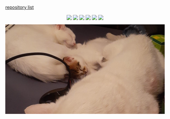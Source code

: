 [repository list](REPOS.md)
<p align="center">

<a href="https://github.com/YoraiLevi/ansible_collections">
<img align="center" src="https://github-readme-stats-one-theta-17.vercel.app/api/pin/?username=YoraiLevi&repo=ansible_collections&theme=github_dark&max_lines=2" /></a>
<a href="https://github.com/YoraiLevi/MyFuckingWikiOfEverything">
<img align="center" src="https://github-readme-stats-one-theta-17.vercel.app/api/pin/?username=YoraiLevi&repo=MyFuckingWikiOfEverything&theme=github_dark&max_lines=2" /></a>
<a href="https://github.com/YoraiLevi/ansible_playbooks">
<img align="center" src="https://github-readme-stats-one-theta-17.vercel.app/api/pin/?username=YoraiLevi&repo=ansible_playbooks&theme=github_dark&max_lines=2" /></a>
<a href="https://github.com/YoraiLevi/autohotkeys">
<img align="center" src="https://github-readme-stats-one-theta-17.vercel.app/api/pin/?username=YoraiLevi&repo=autohotkeys&theme=github_dark&max_lines=2" /></a>
<a href="https://github.com/YoraiLevi/WikiAnalysis">
<img align="center" src="https://github-readme-stats-one-theta-17.vercel.app/api/pin/?username=YoraiLevi&repo=WikiAnalysis&theme=github_dark&max_lines=2" /></a>
<a href="https://github.com/YoraiLevi/RedditAnalysis">
<img align="center" src="https://github-readme-stats-one-theta-17.vercel.app/api/pin/?username=YoraiLevi&repo=RedditAnalysis&theme=github_dark&max_lines=2" /></a>

![](resources/README/header_image.jpg)
</p>
